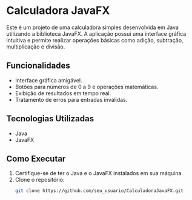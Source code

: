 # Calculadora JavaFX

Este é um projeto de uma calculadora simples desenvolvida em Java utilizando a biblioteca JavaFX. A aplicação possui uma interface gráfica intuitiva e permite realizar operações básicas como adição, subtração, multiplicação e divisão. 
 
## Funcionalidades 

- Interface gráfica amigável.   
- Botões para números de 0 a 9 e operações matemáticas.  
- Exibição de resultados em tempo real.
- Tratamento de erros para entradas inválidas.

## Tecnologias Utilizadas

- Java
- JavaFX

## Como Executar

1. Certifique-se de ter o Java e o JavaFX instalados em sua máquina.
2. Clone o repositório:
   ```bash
   git clone https://github.com/seu_usuario/CalculadoraJavaFX.git
